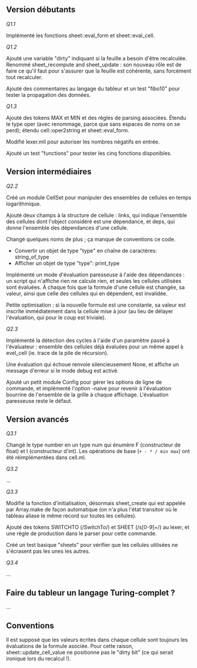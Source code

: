 ## Version débutants

*Q1.1*

Implémenté les fonctions sheet::eval_form et sheet::eval_cell.

*Q1.2*

Ajouté une variable "dirty" indiquant si la feuille a besoin d'être recalculée.
Renommé sheet_recompute and sheet_update : son nouveau rôle est de faire ce
qu'il faut pour s'assurer que la feuille est cohérente, sans forcément tout
recalculer.

Ajouté des commentaires au langage du tableur et un test "fibo10" pour tester
la propagation des données.

*Q1.3*

Ajouté des tokens MAX et MIN et des règles de parsing associées. Étendu le type
oper (avec renommage, parce que sans espaces de noms on se perd); étendu
cell::oper2string et sheet::eval_form.

Modifié lexer.mll pour autoriser les nombres négatifs en entrée.

Ajouté un test "functions" pour tester les cinq fonctions disponibles.

## Version intermédiaires

*Q2.2*

Créé un module CellSet pour manipuler des ensembles de cellules en temps
logarithmique.

Ajouté deux champs à la structure de cellule : links, qui indique l'ensemble
des cellules dont l'object considéré est une dépendance, et deps, qui donne
l'ensemble des dépendances d'une cellule.

Changé quelques noms de plus ; ça manque de conventions ce code.
- Convertir un objet de type "type" en chaîne de caractères: string_of_type
- Afficher un objet de type "type": print_type

Implémenté un mode d'évaluation paresseuse à l'aide des dépendances : un script
qui n'affiche rien ne calcule rien, et seules les cellules utilisées sont
évaluées. À chaque fois que la formule d'une cellule est changée, sa valeur,
ainsi que celle des cellules qui en dépendent, est invalidée.

Petite optimisation : si la nouvelle formule est une constante, sa valeur est
inscrite immédiatement dans la cellule mise à jour (au lieu de délayer
l'évaluation, qui pour le coup est triviale).

*Q2.3*

Implémenté la détection des cycles à l'aide d'un paramètre passé à
l'évaluateur : ensemble des cellules déjà évaluées pour un même appel à
evel_cell (ie. trace de la pile de récursion).

Une évaluation qui échoue renvoie silencieusement None, et affiche un message
d'erreur si le mode debug est activé.

Ajouté un petit module Config pour gérer les options de ligne de commande, et
implémenté l'option -naive pour revenir à l'évaluation bourrine de l'ensemble
de la grille à chaque affichage. L'évaluation paresseuse reste le défaut.

## Version avancés

*Q3.1*

Changé le type number en un type num qui énumère F (constructeur de float) et I
(constructeur d'int). Les opérations de base (`+ - * / min max`) ont été
réimplémentées dans cell.ml.

*Q3.2*

...

*Q3.3*

Modifié la fonction d'initialisation, désormais sheet_create qui est appelée
par Array.make de façon automatique (on n'a plus l'état transitoir où le
tableau aliase le même record sur toutes les cellules).

Ajouté des tokens SWITCHTO (/SwitchTo/) et SHEET (/s[0-9]+/) au lexer, et une
règle de production dans le parser pour cette commande.

Créé un test basique "sheets" pour vérifier que les cellules utilisées ne
s'écrasent pas les unes les autres.

*Q3.4*

...

## Faire du tableur un langage Turing-complet ?

...

## Conventions

Il est supposé que les valeurs écrites dans chaque cellule sont toujours les
évaluations de la formule asociée. Pour cette raison, sheet::update_cell_value
ne positionne pas le "dirty bit" (ce qui serait ironique lors du recalcul !).
